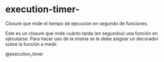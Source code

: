# execution-timer-
Closure que mide el tiempo de ejecución en segundo de funciones.

Este es un closure que mide cuánto tarda (en segundos) una función en ejecutarse.
Para hacer uso de la misma se le debe asignar un decorador sobre la función a medir.

@execution_timer

